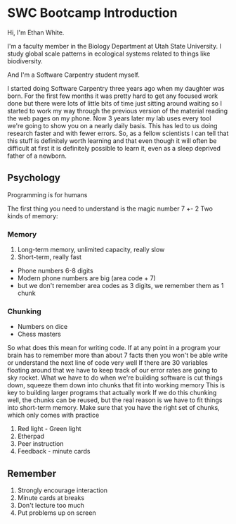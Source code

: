 SWC Bootcamp Introduction
=========================

Hi, I'm Ethan White.

I'm a faculty member in the Biology Department at Utah State University.
I study global scale patterns in ecological systems related to things like
biodiversity.

And I'm a Software Carpentry student myself. 

I started doing Software Carpentry three years ago when my daughter was born.
For the first few months it was pretty hard to get any focused work done
but there were lots of little bits of time just sitting around waiting so I
started to work my way through the previous version of the material reading
the web pages on my phone.
Now 3 years later my lab uses every tool we're going to show you on a nearly
daily basis.
This has led to us doing research faster and with fewer errors.
So, as a fellow scientists I can tell that this stuff is definitely worth
learning and that even though it will often be difficult at first it is
definitely possible to learn it, even as a sleep deprived father of a newborn.

Psychology
----------

Programming is for humans

The first thing you need to understand is the magic number 7 +- 2
Two kinds of memory:

### Memory

1. Long-term memory, unlimited capacity, really slow
2. Short-term, really fast
  * Phone numbers 6-8 digits
  * Modern phone numbers are big (area code + 7)
  * but we don't remember area codes as 3 digits, we remember them as 1 chunk

### Chunking

* Numbers on dice
* Chess masters

So what does this mean for writing code.
If at any point in a program your brain has to remember more than about 7 facts
then you won't be able write or understand the next line of code very well
If there are 30 variables floating around that we have to keep track of our
error rates are going to sky rocket.
What we have to do when we're building software is cut things down, squeeze
them down into chunks that fit into working memory
This is key to building larger programs that actually work
If we do this chunking well, the chunks can be reused,
but the real reason is we have to fit things into short-term memory.
Make sure that you have the right set of chunks, which only comes with practice

1. Red light - Green light
2. Etherpad
3. Peer instruction
4. Feedback - minute cards

Remember
--------

1. Strongly encourage interaction
2. Minute cards at breaks
3. Don't lecture too much
4. Put problems up on screen
